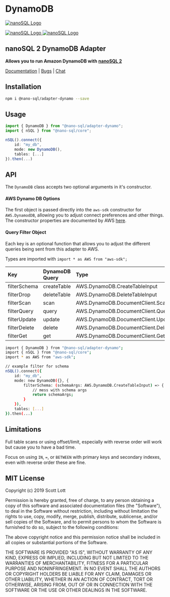 # DynamoDB

[![nanoSQL Logo](https://github.com/ClickSimply/Nano-SQL/raw/2.0/graphics/logo.png)](https://github.com/ClickSimply/Nano-SQL/tree/2.0/packages/Core)

[![nanoSQL Logo](https://badge.fury.io/js/%40nano-sql%2Fadapter-dynamo.svg) ](https://badge.fury.io/js/%40nano-sql%2Fadapter-dynamo)[![nanoSQL Logo](https://img.shields.io/npm/l/express.svg?style=flat-square)](https://github.com/ClickSimply/@nano-sql/core/blob/master/LICENSE)

## nanoSQL 2 DynamoDB Adapter

**Allows you to run Amazon DynamoDB with** [**nanoSQL 2**](https://www.npmjs.com/package/@nano-sql/core)

[Documentation](https://nanosql.gitbook.io/docs/adapters/dynamodb) \| [Bugs](https://github.com/ClickSimply/Nano-SQL/issues) \| [Chat](https://gitter.im/nano-sql/community)

## Installation <a id="installation"></a>

```bash
npm i @nano-sql/adapter-dynamo --save
```

## Usage <a id="usage"></a>

```typescript
import { DynamoDB } from "@nano-sql/adapter-dynamo";
import { nSQL } from "@nano-sql/core";

nSQL().connect({
    id: "my_db",
    mode: new DynamoDB(),
    tables: [...]
}).then(...)
```

## API <a id="api"></a>

The `DynamoDB` class accepts two optional arguments in it's constructor.

#### AWS Dynamo DB Options <a id="aws-dynamo-db-options"></a>

The first object is passed directly into the `aws-sdk` constructor for `AWS.DynamodDB`, allowing you to adjust connect preferences and other things. The constructor properties are documented by AWS [here](https://docs.aws.amazon.com/AWSJavaScriptSDK/latest/AWS/DynamoDB.html#constructor-property).

#### Query Filter Object <a id="query-filter-object"></a>

Each key is an optional function that allows you to adjust the different queries being sent from this adapter to AWS.

Types are imported with `import * as AWS from "aws-sdk";`

| Key | DynamoDB Query | Type |
| :--- | :--- | :--- |
| filterSchema | createTable | AWS.DynamoDB.CreateTableInput |
| filterDrop | deleteTable | AWS.DynamoDB.DeleteTableInput |
| filterScan | scan | AWS.DynamoDB.DocumentClient.ScanInput |
| filterQuery | query | AWS.DynamoDB.DocumentClient.QueryInput |
| filterUpdate | update | AWS.DynamoDB.DocumentClient.UpdateItemInput |
| filterDelete | delete | AWS.DynamoDB.DocumentClient.DeleteItemInput |
| filterGet | get | AWS.DynamoDB.DocumentClient.GetItemInput |

```bash
import { DynamoDB } from "@nano-sql/adapter-dynamo";
import { nSQL } from "@nano-sql/core";
import * as AWS from "aws-sdk";

// example filter for schema
nSQL().connect({
    id: "my_db",
    mode: new DynamoDB({}, {
        filterSchema: (schemaArgs: AWS.DynamoDB.CreateTableInput) => {
            // mess with schema args
            return schemaArgs;
        }
    }),
    tables: [...]
}).then(...)
```

## Limitations <a id="limitations"></a>

Full table scans or using offset/limit, especially with reverse order will work but cause you to have a bad time.

Focus on using `IN`, `=`, or `BETWEEN` with primary keys and secondary indexes, even with reverse order these are fine.

## MIT License <a id="mit-license"></a>

Copyright \(c\) 2019 Scott Lott

Permission is hereby granted, free of charge, to any person obtaining a copy of this software and associated documentation files \(the "Software"\), to deal in the Software without restriction, including without limitation the rights to use, copy, modify, merge, publish, distribute, sublicense, and/or sell copies of the Software, and to permit persons to whom the Software is furnished to do so, subject to the following conditions:

The above copyright notice and this permission notice shall be included in all copies or substantial portions of the Software.

THE SOFTWARE IS PROVIDED "AS IS", WITHOUT WARRANTY OF ANY KIND, EXPRESS OR IMPLIED, INCLUDING BUT NOT LIMITED TO THE WARRANTIES OF MERCHANTABILITY, FITNESS FOR A PARTICULAR PURPOSE AND NONINFRINGEMENT. IN NO EVENT SHALL THE AUTHORS OR COPYRIGHT HOLDERS BE LIABLE FOR ANY CLAIM, DAMAGES OR OTHER LIABILITY, WHETHER IN AN ACTION OF CONTRACT, TORT OR OTHERWISE, ARISING FROM, OUT OF OR IN CONNECTION WITH THE SOFTWARE OR THE USE OR OTHER DEALINGS IN THE SOFTWARE.
